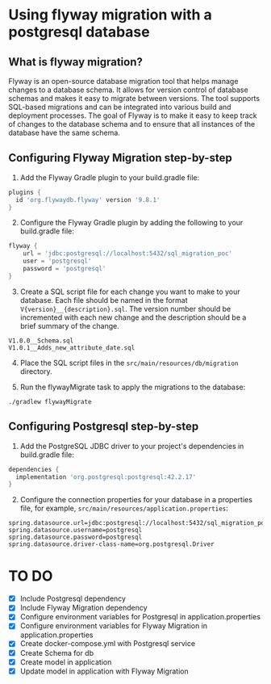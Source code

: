 # Using flyway migration with a postgresql database

## What is flyway migration?

Flyway is an open-source database migration tool that helps manage changes to a database schema. It allows for version control of database schemas and makes it easy to migrate between versions. The tool supports SQL-based migrations and can be integrated into various build and deployment processes. The goal of Flyway is to make it easy to keep track of changes to the database schema and to ensure that all instances of the database have the same schema.

## Configuring Flyway Migration step-by-step

1. Add the Flyway Gradle plugin to your build.gradle file:
```groovy
plugins {
  id 'org.flywaydb.flyway' version '9.8.1'
}
```

2. Configure the Flyway Gradle plugin by adding the following to your build.gradle file:
```groovy
flyway {
    url = 'jdbc:postgresql://localhost:5432/sql_migration_poc'
    user = 'postgresql'
    password = 'postgresql'
}
```

3. Create a SQL script file for each change you want to make to your database. Each file should be named in the format `V{version}__{description}.sql`. The version number should be incremented with each new change and the description should be a brief summary of the change.
```text
V1.0.0__Schema.sql
V1.0.1__Adds_new_attribute_date.sql
```

4. Place the SQL script files in the `src/main/resources/db/migration` directory.

5. Run the flywayMigrate task to apply the migrations to the database:
```shell
./gradlew flywayMigrate
```

## Configuring Postgresql step-by-step

1. Add the PostgreSQL JDBC driver to your project's dependencies in build.gradle file:
```groovy
dependencies {
  implementation 'org.postgresql:postgresql:42.2.17'
}
```

2. Configure the connection properties for your database in a properties file, for example, `src/main/resources/application.properties`:
```properties
spring.datasource.url=jdbc:postgresql://localhost:5432/sql_migration_poc
spring.datasource.username=postgresql
spring.datasource.password=postgresql
spring.datasource.driver-class-name=org.postgresql.Driver
```

# TO DO

- [x] Include Postgresql dependency
- [x] Include Flyway Migration dependency
- [x] Configure environment variables for Postgresql in application.properties
- [x] Configure environment variables for Flyway Migration in application.properties
- [x] Create docker-compose.yml with Postgresql service
- [x] Create Schema for db
- [x] Create model in application
- [x] Update model in application with Flyway Migration